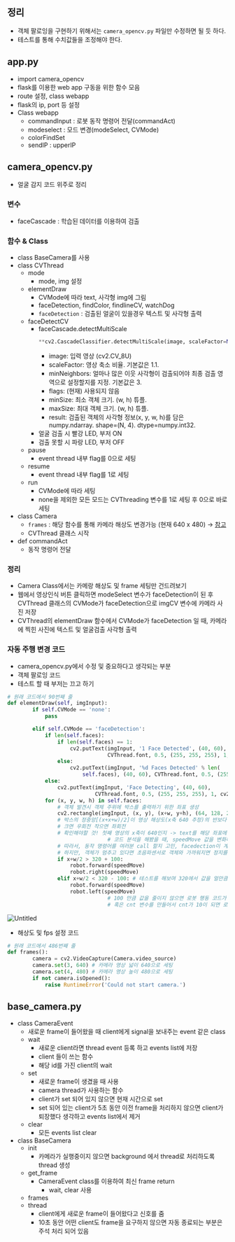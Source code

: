 ## 정리

- 객체 팔로잉을 구현하기 위해서는 `camera_opencv.py` 파일만 수정하면 될 듯 하다.
- 테스트를 통해 수치값들을 조정해야 한다.

## app.py

- import camera_opencv
- flask를 이용한 web app 구동을 위한 함수 모음
- route 설정, class webapp
- flask의 ip, port 등 설정
- Class webapp
  - commandInput : 로봇 동작 명령어 전달(commandAct)
  - modeselect : 모드 변경(modeSelect, CVMode)
  - colorFindSet
  - sendIP : upperIP

## camera_opencv.py

- 얼굴 감지 코드 위주로 정리

### 변수

- faceCascade : 학습된 데이터를 이용하여 검출

### 함수 & Class

- class BaseCamera를 사용
- class CVThread
  - mode
    - mode, img 설정
  - elementDraw
    - CVMode에 따라 text, 사각형 img에 그림
    - faceDetection, findColor, findlineCV, watchDog
    - `faceDetection` : 검출된 얼굴이 있을경우 텍스트 및 사각형 출력
  - faceDetectCV
    - faceCascade.detectMultiScale
      ```python
      **cv2.CascadeClassifier.detectMultiScale(image, scaleFactor=None, minNeighbors=None, flags=None, minSize=None, maxSize=None) -> result**
      ```
      - image: 입력 영상 (cv2.CV_8U)
      - scaleFactor: 영상 축소 비율. 기본값은 1.1.
      - minNeighbors: 얼마나 많은 이웃 사각형이 검출되어야 최종 검출 영역으로 설정할지를 지정. 기본값은 3.
      - flags: (현재) 사용되지 않음
      - minSize: 최소 객체 크기. (w, h) 튜플.
      - maxSize: 최대 객체 크기. (w, h) 튜플.
      - result: 검출된 객체의 사각형 정보(x, y, w, h)를 담은 numpy.ndarray. shape=(N, 4). dtype=numpy.int32.
    - 얼굴 검출 시 빨강 LED, 부저 ON
    - 검출 못할 시 파랑 LED, 부저 OFF
  - pause
    - event thread 내부 flag를 0으로 세팅
  - resume
    - event thread 내부 flag를 1로 세팅
  - run
    - CVMode에 따라 세팅
    - none을 제외한 모든 모드는 CVThreading 변수를 1로 세팅 후 0으로 바로 세팅
- class Camera
  - `frames` : 해당 함수를 통해 카메라 해상도 변경가능 (현재 640 x 480) → [참고](https://docs.opencv.org/3.4/d4/d15/group__videoio__flags__base.html#gaeb8dd9c89c10a5c63c139bf7c4f5704d)
  - CVThread 클래스 시작
- def commandAct
  - 동작 명령어 전달

### 정리

- Camera Class에서는 카메랑 해상도 및 frame 세팅만 건드려보기
- 웹에서 영상인식 버튼 클릭하면 modeSelect 변수가 faceDetection이 된 후 CVThread 클래스의 CVMode가 faceDetection으로 imgCV 변수에 카메라 사진 저장
- CVThread의 elementDraw 함수에서 CVMode가 faceDetection 일 때, 카메라에 찍힌 사진에 텍스트 및 얼굴검출 사각형 출력

### 자동 주행 변경 코드

- camera_opencv.py에서 수정 및 중요하다고 생각되는 부분
- 객체 팔로잉 코드
- 테스트 할 때 부저는 끄고 하기

```python
# 원래 코드에서 90번째 줄
def elementDraw(self, imgInput):
        if self.CVMode == 'none':
            pass

        elif self.CVMode == 'faceDetection':
            if len(self.faces):
                if len(self.faces) == 1:
                    cv2.putText(imgInput, '1 Face Detected', (40, 60),
                                CVThread.font, 0.5, (255, 255, 255), 1, cv2.LINE_AA)
                else:
                    cv2.putText(imgInput, '%d Faces Detected' % len(
                        self.faces), (40, 60), CVThread.font, 0.5, (255, 255, 255), 1, cv2.LINE_AA)
            else:
                cv2.putText(imgInput, 'Face Detecting', (40, 60),
                            CVThread.font, 0.5, (255, 255, 255), 1, cv2.LINE_AA)
            for (x, y, w, h) in self.faces:
                # 객체 발견시 객체 주위에 박스를 출력하기 위한 좌표 생성
                cv2.rectangle(imgInput, (x, y), (x+w, y+h), (64, 128, 255), 2)
                # 박스의 정중앙[(x+x+w)/2]이 영상 해상도(x축 640 추정)의 반보다
                # 크면 우회전 작으면 좌회전
                # 확인해야할 것! 첫째 영상의 x축이 640인지 -> text를 해당 좌표에 띄워서 확인해 보는 방법
								# 코드 분석을 해봤을 때, speedMove 값을 변화해도 변화만큼의 서보모터 동작은 못할 거라 보인다.
                # 따라서, 동작 명령어를 여러분 call 할지 고민, facedection이 계속 실행되면 계속 따라 다닐수도
                # 하지만, 객체가 멈추고 있다면 초음파센서로 객체와 가까워지면 정지를 하도록 해야할듯
                if x+w/2 > 320 + 100:
                    robot.forward(speedMove)
                    robot.right(speedMove)
                elif x+w/2 < 320 - 100: # 테스트를 해보며 320에서 값을 얼만큼 줄이지 생각
                    robot.forward(speedMove)
                    robot.left(speedMove)
								# 100 만큼 값을 줄이지 않으면 로봇 행동 코드가 너무 많이 실행되기 떄문에 조정
								# 혹은 cnt 변수를 만들어서 cnt가 10이 되면 로봇 행동 함수 실행 후 cnt 0으로 초기화
```

![Untitled](https://s3-us-west-2.amazonaws.com/secure.notion-static.com/f2689265-9dec-4fcb-9297-aeb713da578a/Untitled.png)

- 해상도 및 fps 설정 코드

```python
# 원래 코드에서 486번째 줄
def frames():
        camera = cv2.VideoCapture(Camera.video_source)
        camera.set(3, 640) # 카메라 영상 넓이 640으로 세팅
        camera.set(4, 480) # 카메라 영상 높이 480으로 세팅
        if not camera.isOpened():
            raise RuntimeError('Could not start camera.')
```

## base_camera.py

- class CameraEvent
  - 새로운 frame이 들어왔을 때 client에게 signal을 보내주는 event 같은 class
  - wait
    - 새로운 client라면 thread event 등록 하고 events list에 저장
    - client 들이 쓰는 함수
    - 해당 id를 가진 client의 wait
  - set
    - 새로운 frame이 생겼을 때 사용
    - camera thread가 사용하는 함수
    - client가 set 되어 있지 않으면 현재 시간으로 set
    - set 되어 있는 client가 5초 동안 이전 frame을 처리하지 않으면 client가 퇴장했다 생각하고 events list에서 제거
  - clear
    - 모든 events list clear
- class BaseCamera
  - init
    - 카메라가 실행중이지 않으면 background 에서 thread로 처리하도록 thread 생성
  - get_frame
    - CameraEvent class를 이용하여 최신 frame return
      - wait, clear 사용
  - frames
  - thread
    - client에게 새로운 frame이 들어왔다고 신호를 줌
    - 10초 동안 어떤 client도 frame을 요구하지 않으면 자동 종료되는 부분은 주석 처리 되어 있음
